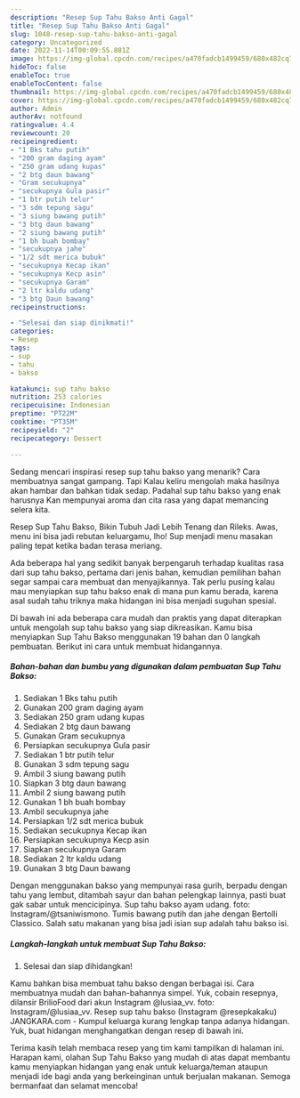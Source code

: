 ```yaml
---
description: "Resep Sup Tahu Bakso Anti Gagal"
title: "Resep Sup Tahu Bakso Anti Gagal"
slug: 1048-resep-sup-tahu-bakso-anti-gagal
category: Uncategorized
date: 2022-11-14T00:09:55.881Z
image: https://img-global.cpcdn.com/recipes/a470fadcb1499459/680x482cq70/sup-tahu-bakso-foto-resep-utama.jpg
hideToc: false
enableToc: true
enableTocContent: false
thumbnail: https://img-global.cpcdn.com/recipes/a470fadcb1499459/680x482cq70/sup-tahu-bakso-foto-resep-utama.jpg
cover: https://img-global.cpcdn.com/recipes/a470fadcb1499459/680x482cq70/sup-tahu-bakso-foto-resep-utama.jpg
author: Admin
authorAv: notfound
ratingvalue: 4.4
reviewcount: 20
recipeingredient:
- "1 Bks tahu putih"
- "200 gram daging ayam"
- "250 gram udang kupas"
- "2 btg daun bawang"
- "Gram secukupnya"
- "secukupnya Gula pasir"
- "1 btr putih telur"
- "3 sdm tepung sagu"
- "3 siung bawang putih"
- "3 btg daun bawang"
- "2 siung bawang putih"
- "1 bh buah bombay"
- "secukupnya jahe"
- "1/2 sdt merica bubuk"
- "secukupnya Kecap ikan"
- "secukupnya Kecp asin"
- "secukupnya Garam"
- "2 ltr kaldu udang"
- "3 btg Daun bawang"
recipeinstructions:

- "Selesai dan siap dinikmati!"
categories:
- Resep
tags:
- sup
- tahu
- bakso

katakunci: sup tahu bakso 
nutrition: 253 calories
recipecuisine: Indonesian
preptime: "PT22M"
cooktime: "PT35M"
recipeyield: "2"
recipecategory: Dessert

---
```



Sedang mencari inspirasi resep sup tahu bakso yang menarik? Cara membuatnya sangat gampang. Tapi Kalau keliru mengolah maka hasilnya akan hambar dan bahkan tidak sedap. Padahal sup tahu bakso yang enak harusnya Kan mempunyai aroma dan cita rasa yang dapat memancing selera kita.


Resep Sup Tahu Bakso, Bikin Tubuh Jadi Lebih Tenang dan Rileks. Awas, menu ini bisa jadi rebutan keluargamu, lho! Sup menjadi menu masakan paling tepat ketika badan terasa meriang.

Ada beberapa hal yang sedikit banyak berpengaruh terhadap kualitas rasa dari sup tahu bakso, pertama dari jenis bahan, kemudian pemilihan bahan segar sampai cara membuat dan menyajikannya. Tak perlu pusing kalau mau menyiapkan sup tahu bakso enak di mana pun kamu berada, karena asal sudah tahu triknya maka hidangan ini bisa menjadi suguhan spesial.


Di bawah ini ada beberapa cara mudah dan praktis yang dapat diterapkan untuk mengolah sup tahu bakso yang siap dikreasikan. Kamu bisa menyiapkan Sup Tahu Bakso menggunakan 19 bahan dan 0 langkah pembuatan. Berikut ini cara untuk membuat hidangannya.

<!--inarticleads1-->

##### Bahan-bahan dan bumbu yang digunakan dalam pembuatan Sup Tahu Bakso:

1. Sediakan 1 Bks tahu putih
1. Gunakan 200 gram daging ayam
1. Sediakan 250 gram udang kupas
1. Sediakan 2 btg daun bawang
1. Gunakan Gram secukupnya
1. Persiapkan secukupnya Gula pasir
1. Sediakan 1 btr putih telur
1. Gunakan 3 sdm tepung sagu
1. Ambil 3 siung bawang putih
1. Siapkan 3 btg daun bawang
1. Ambil 2 siung bawang putih
1. Gunakan 1 bh buah bombay
1. Ambil secukupnya jahe
1. Persiapkan 1/2 sdt merica bubuk
1. Sediakan secukupnya Kecap ikan
1. Persiapkan secukupnya Kecp asin
1. Siapkan secukupnya Garam
1. Sediakan 2 ltr kaldu udang
1. Gunakan 3 btg Daun bawang


Dengan menggunakan bakso yang mempunyai rasa gurih, berpadu dengan tahu yang lembut, ditambah sayur dan bahan pelengkap lainnya, pasti buat gak sabar untuk mencicipinya. Sup tahu bakso ayam udang. foto: Instagram/@tsaniwismono. Tumis bawang putih dan jahe dengan Bertolli Classico. Salah satu makanan yang bisa jadi isian sup adalah tahu bakso isi. 

<!--inarticleads2-->

##### Langkah-langkah untuk membuat Sup Tahu Bakso:


1. Selesai dan siap dihidangkan!

Kamu bahkan bisa membuat tahu bakso dengan berbagai isi. Cara membuatnya mudah dan bahan-bahannya simpel. Yuk, cobain resepnya, dilansir BrilioFood dari akun Instagram @lusiaa_vv. foto: Instagram/@lusiaa_vv. Resep sup tahu bakso (Instagram @resepkakaku) JANGKARA.com - Kumpul keluarga kurang lengkap tanpa adanya hidangan. Yuk, buat hidangan menghangatkan dengan resep di bawah ini. 

Terima kasih telah membaca resep yang tim kami tampilkan di halaman ini. Harapan kami, olahan Sup Tahu Bakso yang mudah di atas dapat membantu kamu menyiapkan hidangan yang enak untuk keluarga/teman ataupun menjadi ide bagi anda yang berkeinginan untuk berjualan makanan. Semoga bermanfaat dan selamat mencoba!
